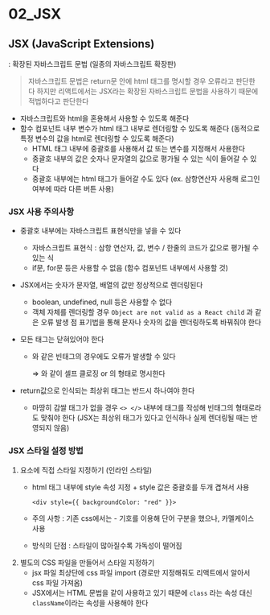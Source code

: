 # 02_JSX

## JSX (JavaScript Extensions)

: 확장된 자바스크립트 문법 (일종의 자바스크립트 확장판)

> 자바스크립트 문법은 return문 안에 html 태그를 명시할 경우 오류라고 판단한다
하지만 리액트에서는 JSX라는 확장된 자바스크립트 문법을 사용하기 때문에 적법하다고 판단한다
> 
- 자바스크립트와 html을 혼용해서 사용할 수 있도록 해준다
- 함수 컴포넌트 내부 변수가 html 태그 내부로 렌더링할 수 있도록 해준다
(동적으로 특정 변수의 값을 html로 렌더링할 수 있도록 해준다)
    - HTML 태그 내부에 중괄호를 사용해서 값 또는 변수를 지정해서 사용한다
    - 중괄호 내부의 값은 숫자나 문자열의 값으로 평가될 수 있는 식이 들어갈 수 있다
    - 중괄호 내부에는 html 태그가 들어갈 수도 있다
    (ex. 삼항연산자 사용해 로그인 여부에 따라 다른 버튼 사용)

### JSX 사용 주의사항

- 중괄호 내부에는 자바스크립트 표현식만을 넣을 수 있다
    - 자바스크립트 표현식 : 삼항 연산자, 값, 변수 / 한줄의 코드가 값으로 평가될 수 있는 식
    - if문, for문 등은 사용할 수 없음 (함수 컴포넌트 내부에서 사용할 것)
- JSX에서는 숫자가 문자열, 배열의 값만 정상적으로 렌더링된다
    - boolean, undefined, null 등은 사용할 수 없다
    - 객체 자체를 렌더링할 경우 `Object are not valid as a React child` 과 같은 오류 발생
    점 표기법을 통해 문자나 숫자의 값을 렌더링하도록 바꿔줘야 한다
- 모든 태그는 닫혀있어야 한다
    - <img>와 같은 빈태그의 경우에도 오류가 발생할 수 있다
        
        ⇒ <img/>와 같이 셀프 클로징 or <img></img>의 형태로 명시한다
        
- return값으로 인식되는 최상위 태그는 반드시 하나여야 한다
    - 마땅히 감쌀 태그가 없을 경우 `<> </>` 내부에 태그를 작성해 빈태그의 형태로라도 맞춰야 한다
    (JSX는 최상위 태그가 있다고 인식하나 실제 렌더링될 때는 반영되지 않음)

### JSX 스타일 설정 방법

1. 요소에 직접 스타일 지정하기 (인라인 스타일)
    - html 태그 내부에 style 속성 지정 + style 값은 중괄호를 두개 겹쳐서 사용
        
        `<div style={{ backgroundColor: "red" }}>`
        
    - 주의 사항 : 기존 css에서는 - 기호를 이용해 단어 구분을 했으나, 카멜케이스 사용
    - 방식의 단점 : 스타일이 많아질수록 가독성이 떨어짐
2. 별도의 CSS 파일을 만들어서 스타일 지정하기
    - jsx 파일 최상단에 css 파일 import (경로만 지정해줘도 리액트에서 알아서 css 파일 가져옴)
    - JSX에서는 HTML 문법을 같이 사용하고 있기 때문에
    `class` 라는 속성 대신 `className`이라는 속성을 사용해야 한다